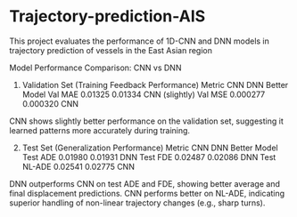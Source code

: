# Trajectory-prediction-AIS
This project evaluates the performance of 1D-CNN and DNN models in trajectory prediction of vessels in the East Asian region

Model Performance Comparison: CNN vs DNN
1. Validation Set (Training Feedback Performance)
Metric	CNN	DNN	Better Model
Val MAE	0.01325	0.01334	 CNN (slightly)
Val MSE	0.000277	0.000320	 CNN

 CNN shows slightly better performance on the validation set, suggesting it learned patterns more accurately during training.

2. Test Set (Generalization Performance)
Metric	CNN	DNN	Better Model
Test ADE	0.01980	0.01931	 DNN
Test FDE	0.02487	0.02086	 DNN
Test NL-ADE	0.02541	0.02775	 CNN

 DNN outperforms CNN on test ADE and FDE, showing better average and final displacement predictions.
 CNN performs better on NL-ADE, indicating superior handling of non-linear trajectory changes (e.g., sharp turns).


